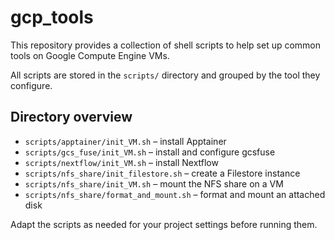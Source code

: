 # gcp_tools

This repository provides a collection of shell scripts to help set up
common tools on Google Compute Engine VMs.

All scripts are stored in the `scripts/` directory and grouped by the
tool they configure.

## Directory overview

- `scripts/apptainer/init_VM.sh` – install Apptainer
- `scripts/gcs_fuse/init_VM.sh` – install and configure gcsfuse
- `scripts/nextflow/init_VM.sh` – install Nextflow
- `scripts/nfs_share/init_filestore.sh` – create a Filestore instance
- `scripts/nfs_share/init_VM.sh` – mount the NFS share on a VM
- `scripts/nfs_share/format_and_mount.sh` – format and mount an attached disk

Adapt the scripts as needed for your project settings before running them.
